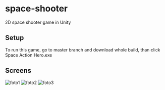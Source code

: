 # space-shooter
2D space shooter game in Unity

## Setup
To run this game, go to master branch and download whole build, than click Space Action Hero.exe

## Screens
![foto1](https://user-images.githubusercontent.com/45428949/104810106-f3dd4980-57f2-11eb-9332-3cd6060795cf.PNG)
![foto2](https://user-images.githubusercontent.com/45428949/104810107-f475e000-57f2-11eb-9921-2c91ced594c4.PNG)
![foto3](https://user-images.githubusercontent.com/45428949/104810109-f475e000-57f2-11eb-853c-a14c51788ede.PNG)
